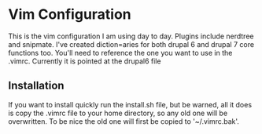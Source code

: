 Vim Configuration
=================

This is the vim configuration I am using day to day. Plugins include nerdtree and snipmate. I've created diction=aries for both drupal 6 and drupal 7 core functions too. You'll need to reference the one you want to use in the .vimrc. Currently it is pointed at the drupal6 file

Installation
------------
If you want to install quickly run the install.sh file, but be warned, all it does is copy the .vimrc file to your home directory, so any old one will be overwritten. To be nice the old one will first be copied to '~/.vimrc.bak'. 
